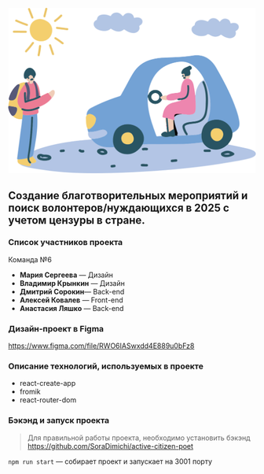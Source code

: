 ![picture](https://raw.githubusercontent.com/SoraDimichi/active-citizen-poet-2025-frontend/3d0eecad301038db6459b62f47cb1c109c6d8f89/src/images/main_picture.svg)

Создание благотворительных мероприятий и поиск волонтеров/нуждающихся в 2025 с учетом цензуры в стране.
---
### Список участников проекта
Команда №6
* **Мария Сергеева** — Дизайн
* **Владимир Крынкин** — Дизайн
* **Дмитрий Сорокин**— Back-end
* **Алексей Ковалев** — Front-end
* **Анастасия Ляшко** — Back-end
### Дизайн-проект в Figma
https://www.figma.com/file/RWO6IASwxdd4E889u0bFz8
### Описание технологий, используемых в проекте
* react-create-app
* fromik
* react-router-dom
### Бэкэнд и запуск проекта

>Для правильной работы проекта, необходимо установить бэкэнд https://github.com/SoraDimichi/active-citizen-poet

`npm run start` — собирает проект и запускает на 3001 порту

